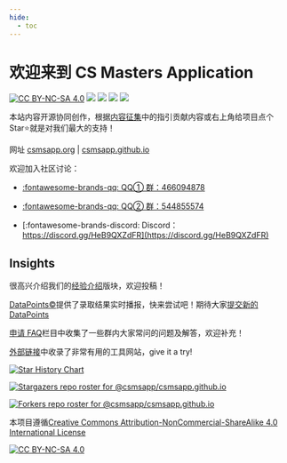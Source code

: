 ```yaml
---
hide:
  - toc
---
```


# 欢迎来到 CS Masters Application

[![CC BY-NC-SA 4.0][cc-by-nc-sa-shield]][cc-by-nc-sa] [![](https://img.shields.io/github/stars/csmsapp/csmsapp.github.io.svg)](https://github.com/csmsapp/csmsapp.github.io/stargazers) [![](https://img.shields.io/github/forks/csmsapp/csmsapp.github.io.svg)](https://github.com/csmsapp/csmsapp.github.io/network/members) [![](https://img.shields.io/github/commit-activity/y/csmsapp/csmsapp.github.io)](https://github.com/csmsapp/csmsapp.github.io/graphs/commit-activity) [![](https://img.shields.io/badge/Application-CS%20Masters-9cf)](https://github.com/csmsapp/csmsapp.github.io)

本站内容开源协同创作，根据[内容征集](contribute.md)中的指引贡献内容或右上角给项目点个 Star:star:就是对我们最大的支持！

网址 [csmsapp.org](https://csmsapp.org/) | [csmsapp.github.io](https://csmsapp.github.io/)

欢迎加入社区讨论：

- [:fontawesome-brands-qq: QQ① 群：466094878](https://jq.qq.com/?_wv=1027&k=2ui21aMW)

- [:fontawesome-brands-qq: QQ② 群：544855574](https://jq.qq.com/?_wv=1027&k=ujTUjy2N)

- [:fontawesome-brands-discord: Discord：https://discord.gg/HeB9QXZdFR](https://discord.gg/HeB9QXZdFR)

## Insights

很高兴介绍我们的[经验介绍](blog.md)版块，欢迎投稿！

[DataPoints&copy;](datapoints.md)提供了录取结果实时播报，快来尝试吧！期待大家[提交新的 DataPoints](datapoints_submit.md)

[申请 FAQ](faq.md)栏目中收集了一些群内大家常问的问题及解答，欢迎补充！

[外部链接](link.md)中收录了非常有用的工具网站，give it a try!

[![Star History Chart](https://api.star-history.com/svg?repos=csmsapp/csmsapp.github.io&type=Date)](https://star-history.com/#csmsapp/csmsapp.github.io&Date)

[![Stargazers repo roster for @csmsapp/csmsapp.github.io](https://reporoster.com/stars/csmsapp/csmsapp.github.io)](https://github.com/csmsapp/csmsapp.github.io/stargazers)

[![Forkers repo roster for @csmsapp/csmsapp.github.io](https://reporoster.com/forks/csmsapp/csmsapp.github.io)](https://github.com/csmsapp/csmsapp.github.io/network/members)

本项目遵循[Creative Commons Attribution-NonCommercial-ShareAlike 4.0 International License][cc-by-nc-sa]

[![CC BY-NC-SA 4.0][cc-by-nc-sa-image]][cc-by-nc-sa]

[cc-by-nc-sa]: http://creativecommons.org/licenses/by-nc-sa/4.0/
[cc-by-nc-sa-image]: https://licensebuttons.net/l/by-nc-sa/4.0/88x31.png
[cc-by-nc-sa-shield]: https://img.shields.io/badge/License-CC%20BY--NC--SA%204.0-lightgrey.svg
